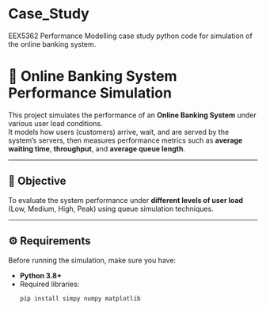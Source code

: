 # Case_Study
EEX5362 Performance Modelling case study python code for simulation of the online banking system. 
# 🏦 Online Banking System Performance Simulation

This project simulates the performance of an **Online Banking System** under various user load conditions.  
It models how users (customers) arrive, wait, and are served by the system’s servers, then measures performance metrics such as **average waiting time**, **throughput**, and **average queue length**.

---

## 📘 Objective
To evaluate the system performance under **different levels of user load** (Low, Medium, High, Peak) using queue simulation techniques.

---

## ⚙️ Requirements

Before running the simulation, make sure you have:

- **Python 3.8+**
- Required libraries:
  ```bash
  pip install simpy numpy matplotlib
